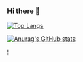 ### Hi there 👋


[![Top Langs](https://github-readme-stats.vercel.app/api/top-langs/?username=SergeiVasilyev&layout=compact)](https://github.com/anuraghazra/github-readme-stats)

[![Anurag's GitHub stats](https://github-readme-stats.vercel.app/api?username=SergeiVasilyev)](https://github.com/anuraghazra/github-readme-stats)

[!](https://raw.githubusercontent.com/SergeiVasilyev/github-stats/master/generated/overview.svg#gh-light-mode-only)


<!--
**SergeiVasilyev/SergeiVasilyev** is a ✨ _special_ ✨ repository because its `README.md` (this file) appears on your GitHub profile.

Here are some ideas to get you started:

- 🔭 I’m currently working on ...
- 🌱 I’m currently learning ...
- 👯 I’m looking to collaborate on ...
- 🤔 I’m looking for help with ...
- 💬 Ask me about ...
- 📫 How to reach me: ...
- 😄 Pronouns: ...
- ⚡ Fun fact: ...
-->
